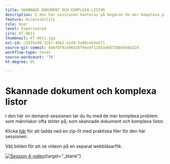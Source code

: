 ```yaml
---
title: SKANNADE DOKUMENT OCH KOMPLEXA LISTOR
description: I den här sessionen hanteras på begäran de mer komplexa problem som människor ofta stöter på, som skannade dokument och komplexa listor
feature: Accessibility
role: User
level: Experienced
jira: KT-8611
thumbnail: KT-8611.jpg
exl-id: c5935e90-3167-4de2-a1d9-5a80ceb5e5f1
source-git-commit: 4e6fbf91e96d26f9ee8f1105ad68738b9450a32d
workflow-type: tm+mt
source-wordcount: '76'
ht-degree: 0%

---
```


# Skannade dokument och komplexa listor

I den här on demand-sessionen tar du itu med de mer komplexa problem som människor ofta stöter på, som skannade dokument och komplexa listor.

Klicka [här](../assets/accessibilitysession4.zip) för att ladda ned en zip-fil med praktiska filer för den här sessionen.

Välj bilden för att se videon på en separat webbläsarflik.

[![Session 4-video](../assets/Accessibilitysession4_YT.png)](https://youtu.be/RuBk6DqJBFc){target="_blank"}
